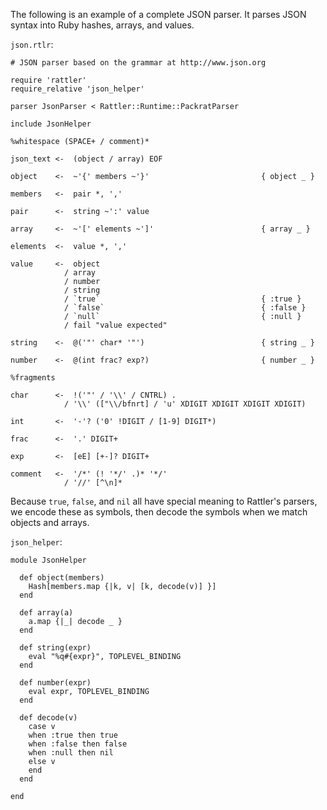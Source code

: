 The following is an example of a complete JSON parser. It parses JSON syntax
into Ruby hashes, arrays, and values.

`json.rtlr`:

    # JSON parser based on the grammar at http://www.json.org

    require 'rattler'
    require_relative 'json_helper'

    parser JsonParser < Rattler::Runtime::PackratParser

    include JsonHelper

    %whitespace (SPACE+ / comment)*

    json_text <-  (object / array) EOF

    object    <-  ~'{' members ~'}'                         { object _ }

    members   <-  pair *, ','

    pair      <-  string ~':' value

    array     <-  ~'[' elements ~']'                        { array _ }

    elements  <-  value *, ','

    value     <-  object
                / array
                / number
                / string
                / `true`                                    { :true }
                / `false`                                   { :false }
                / `null`                                    { :null }
                / fail "value expected"

    string    <-  @('"' char* '"')                          { string _ }

    number    <-  @(int frac? exp?)                         { number _ }

    %fragments

    char      <-  !('"' / '\\' / CNTRL) .
                / '\\' (["\\/bfnrt] / 'u' XDIGIT XDIGIT XDIGIT XDIGIT)

    int       <-  '-'? ('0' !DIGIT / [1-9] DIGIT*)

    frac      <-  '.' DIGIT+

    exp       <-  [eE] [+-]? DIGIT+

    comment   <-  '/*' (! '*/' .)* '*/'
                / '//' [^\n]*

Because `true`, `false`, and `nil` all have special meaning to Rattler's
parsers, we encode these as symbols, then decode the symbols when we match
objects and arrays.

`json_helper`:

    module JsonHelper

      def object(members)
        Hash[members.map {|k, v| [k, decode(v)] }]
      end

      def array(a)
        a.map {|_| decode _ }
      end

      def string(expr)
        eval "%q#{expr}", TOPLEVEL_BINDING
      end

      def number(expr)
        eval expr, TOPLEVEL_BINDING
      end

      def decode(v)
        case v
        when :true then true
        when :false then false
        when :null then nil
        else v
        end
      end

    end
